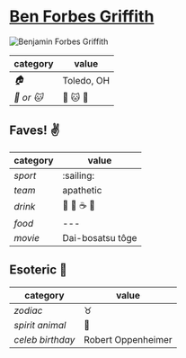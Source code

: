 # [Ben Forbes Griffith](https://github.com/Epicurean306)

![Benjamin Forbes Griffith](https://avatars3.githubusercontent.com/u/11682684?v=3&s=460)

| category | value |
|-----------|-------|
| _:house:_ | Toledo, OH |D
| _:dog: or :cat:_ | :dog: :cat: :dragon: |

## Faves! :v:

| category | value |
|----------|--------|
| _sport_  | :sailing: |
| _team_   | apathetic |
| _drink_  | :beer: :wine_glass: :coffee: :tea: |
| _food_   | --- |
| _movie_  | Dai-bosatsu tôge |

## Esoteric :crystal_ball:

| category | value |
|----------|-------|
| _zodiac_ | :taurus: |
| _spirit animal_ | :dragon: |
| _celeb birthday_ | Robert Oppenheimer |
